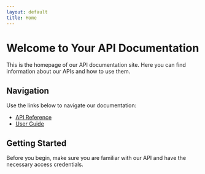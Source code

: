 ```yaml
---
layout: default
title: Home
---
```


# Welcome to Your API Documentation

This is the homepage of our API documentation site. Here you can find information about our APIs and how to use them.

## Navigation

Use the links below to navigate our documentation:

- [API Reference](/docs/api-reference.md)
- [User Guide](/docs/user-guide.md)

## Getting Started

Before you begin, make sure you are familiar with our API and have the necessary access credentials.
